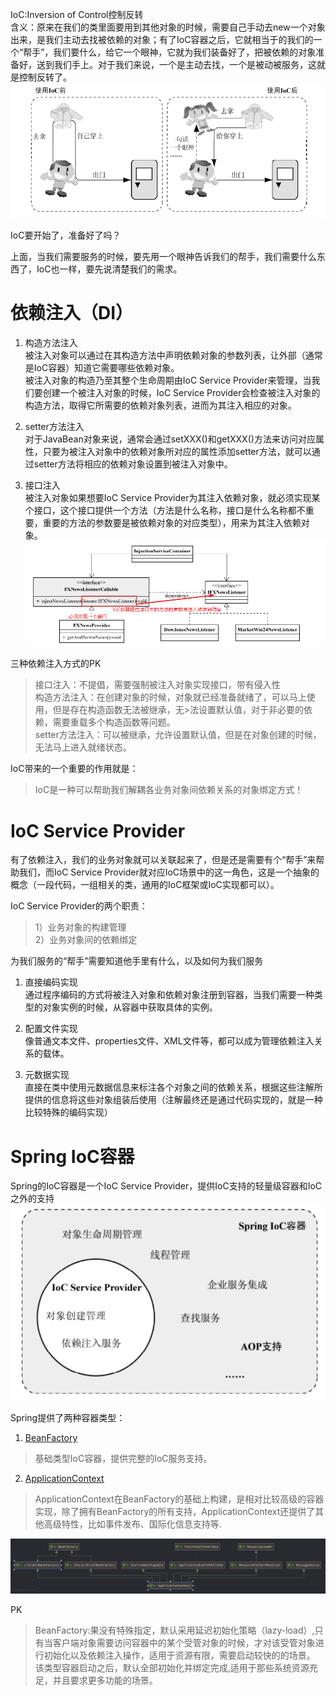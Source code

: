 IoC:Inversion of Control控制反转  
含义：原来在我们的类里面要用到其他对象的时候，需要自己手动去new一个对象出来，是我们主动去找被依赖的对象；有了IoC容器之后，它就相当于的我们的一个“帮手”，我们要什么，给它一个眼神，它就为我们装备好了，把被依赖的对象准备好，送到我们手上。对于我们来说，一个是主动去找，一个是被动被服务，这就是控制反转了。  
![控制反转](./Image/002/IoC直观理解.png)  

IoC要开始了，准备好了吗？  

上面，当我们需要服务的时候，要先用一个眼神告诉我们的帮手，我们需要什么东西了，IoC也一样，要先说清楚我们的需求。  
# 依赖注入（DI）  
1. 构造方法注入  
被注入对象可以通过在其构造方法中声明依赖对象的参数列表，让外部（通常是IoC容器）知道它需要哪些依赖对象。  
被注入对象的构造乃至其整个生命周期由IoC Service Provider来管理，当我们要创建一个被注入对象的时候，IoC Service Provider会检查被注入对象的构造方法，取得它所需要的依赖对象列表，进而为其注入相应的对象。  

2. setter方法注入  
对于JavaBean对象来说，通常会通过setXXX()和getXXX()方法来访问对应属性，只要为被注入对象中的依赖对象所对应的属性添加setter方法，就可以通过setter方法将相应的依赖对象设置到被注入对象中。  

3. 接口注入  
被注入对象如果想要IoC Service Provider为其注入依赖对象，就必须实现某个接口，这个接口提供一个方法（方法是什么名称，接口是什么名称都不重要，重要的方法的参数要是被依赖对象的对应类型），用来为其注入依赖对象。
![接口注入](./Image/002/接口注入.png)  

三种依赖注入方式的PK  
>接口注入：不提倡，需要强制被注入对象实现接口，带有侵入性  
>构造方法注入：在创建对象的时候，对象就已经准备就绪了，可以马上使用，但是存在构造函数无法被继承，无>法设置默认值，对于非必要的依赖，需要重载多个构造函数等问题。  
>setter方法注入：可以被继承，允许设置默认值，但是在对象创建的时候，无法马上进入就绪状态。    

IoC带来的一个重要的作用就是：  
>IoC是一种可以帮助我们解耦各业务对象间依赖关系的对象绑定方式！  

# IoC Service Provider  
有了依赖注入，我们的业务对象就可以关联起来了，但是还是需要有个“帮手”来帮助我们，而IoC Service Provider就对应IoC场景中的这一角色，这是一个抽象的概念（一段代码，一组相关的类，通用的IoC框架或IoC实现都可以）。  

IoC Service Provider的两个职责：  
>1）业务对象的构建管理   
>2）业务对象间的依赖绑定

为我们服务的“帮手”需要知道他手里有什么，以及如何为我们服务  

1. 直接编码实现  
通过程序编码的方式将被注入对象和依赖对象注册到容器，当我们需要一种类型的对象实例的时候，从容器中获取具体的实例。  

2. 配置文件实现  
像普通文本文件、properties文件、XML文件等，都可以成为管理依赖注入关系的载体。   

3. 元数据实现  
直接在类中使用元数据信息来标注各个对象之间的依赖关系，根据这些注解所提供的信息将这些对象组装后使用（注解最终还是通过代码实现的，就是一种比较特殊的编码实现）  

# Spring IoC容器
Spring的IoC容器是一个IoC Service Provider，提供IoC支持的轻量级容器和IoC之外的支持  
![Spring的IoC容器](./Image/002/Spring的IoC容器.png)  

Spring提供了两种容器类型：
1. [BeanFactory](./002001BeanFactory.md)  
>基础类型IoC容器，提供完整的IoC服务支持。


2. [ApplicationContext](./002002ApplicationContext.md)   
>ApplicationContext在BeanFactory的基础上构建，是相对比较高级的容器实现，除了拥有BeanFactory的所有支持，ApplicationContext还提供了其他高级特性，比如事件发布、国际化信息支持等.

![ApplicationContext与BeanFactory](./Image/002/ApplicationContext.png)  

PK  
>BeanFactory:果没有特殊指定，默认采用延迟初始化策略（lazy-load）,只有当客户端对象需要访问容器中的某个受管对象的时候，才对该受管对象进行初始化以及依赖注入操作，适用于资源有限，需要启动较快的的场景。  
>该类型容器启动之后，默认全部初始化并绑定完成,适用于那些系统资源充足，并且要求更多功能的场景。  






















